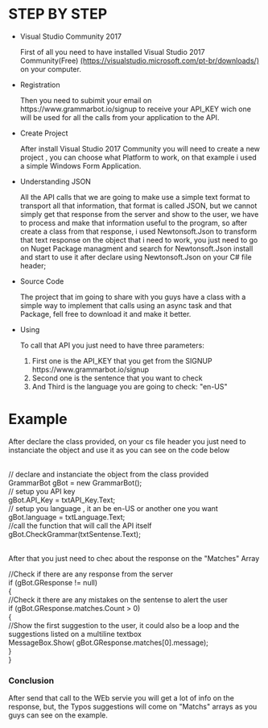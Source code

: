 <h1>STEP BY STEP</h1>
<p></p>
<ul>
<li>Visual Studio Community 2017</li>
<p>First of all you need to have installed Visual Studio 2017 Community(Free)
<a href="https://visualstudio.microsoft.com/pt-br/downloads/">(https://visualstudio.microsoft.com/pt-br/downloads/)</a> on your computer.</p>

<li>Registration</li>
<p>Then you need to subimit your email on https://www.grammarbot.io/signup to receive your API_KEY wich one will be used for all the calls
from your application to the API.</p>

<li>Create Project</li>
<p>After install Visual Studio 2017 Community you will need to create a new project , you can choose what Platform to work, on that example
i used a simple Windows Form Application.</p>

<li>Understanding JSON</li> 
<p>All the API calls that we are going to make use a simple text format to transport all that information, that format is called JSON,
but we cannot simply get that response from the server and show to the user, we have to process and make that information useful to
the program, so after create a class from that response, i used Newtonsoft.Json to transform that text response on the object that i need
to work, you just need to go on Nuget Package managment and search for Newtonsoft.Json install and start to use it after declare 
using Newtonsoft.Json on your C# file header;</p>

<li>Source Code</li>
<p>The project that im going to share with you guys have a class with a simple way to implement that calls using an async task and that 
Package, fell free to download it and make it better.</p>

<li>Using<lli>
<p>To call that API you just need to have three parameters:</p>
<ol>
<li>First one is the API_KEY that you get from the SIGNUP https://www.grammarbot.io/signup</li>
<li>Second one is the sentence that you want to check</li>
<li>And Third is the language you are going to check: "en-US"</li>
<ol>
</ul>
<h1>Example</h1>
<p>After declare the class provided, on your cs file header you just need to instanciate the object and use it as you can see on the code below</p>
  <br />  
  // declare and instanciate the object from the class provided<br />
  GrammarBot gBot = new GrammarBot();<br />
  // setup you API key <br />
  gBot.API_Key = txtAPI_Key.Text;<br />
  // setup you language , it an be en-US or another one you want <br />
  gBot.language = txtLanguage.Text;<br />
  //call the function that will call the API itself <br />
  gBot.CheckGrammar(txtSentense.Text);<br />
  
  <br />
  <p>After that you just need to chec about the response on the "Matches" Array </p>
  
  //Check if there are any response from the server<br />
  if (gBot.GResponse != null)<br />
  {<br />
      //Check it there are any mistakes on the sentense to alert the user<br />
      if (gBot.GResponse.matches.Count > 0)<br />
      {<br />
          //Show the first suggestion to the user, it could also be a loop and 
          the suggestions listed on a multiline textbox<br />
          MessageBox.Show( gBot.GResponse.matches[0].message);<br />
      }<br />
  }<br />

<h3>Conclusion</h3>
  
<p>After send that call to the WEb servie you will get a lot of info on the response, but, the Typos suggestions will come on "Matchs" arrays
as you guys can see on the example.</p>

